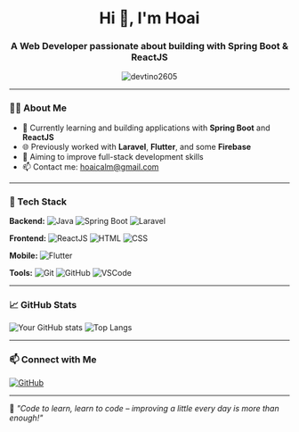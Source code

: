 <h1 align="center">Hi 👋, I'm Hoai</h1>
<h3 align="center">A Web Developer passionate about building with Spring Boot & ReactJS</h3>

<p align="center">
  <img src="https://komarev.com/ghpvc/?username=devtino2605&label=Profile%20views&color=0e75b6&style=flat" alt="devtino2605" />
</p>

---

### 👨‍💻 About Me

- 🌱 Currently learning and building applications with **Spring Boot** and **ReactJS**
- 🌐 Previously worked with **Laravel**, **Flutter**, and some **Firebase**
- 🤝 Aiming to improve full-stack development skills
- 📫 Contact me: [hoaicalm@gmail.com](mailto:hoaicalm@gmail.com)

---

### 🚀 Tech Stack

**Backend:**
![Java](https://img.shields.io/badge/-Java-007396?style=flat-square&logo=java)
![Spring Boot](https://img.shields.io/badge/-Spring%20Boot-6DB33F?style=flat-square&logo=spring-boot)
![Laravel](https://img.shields.io/badge/-Laravel-F55247?style=flat-square&logo=laravel)

**Frontend:**
![ReactJS](https://img.shields.io/badge/-React-61DAFB?style=flat-square&logo=react)
![HTML](https://img.shields.io/badge/-HTML5-E34F26?style=flat-square&logo=html5)
![CSS](https://img.shields.io/badge/-CSS3-1572B6?style=flat-square&logo=css3)

**Mobile:**
![Flutter](https://img.shields.io/badge/-Flutter-02569B?style=flat-square&logo=flutter)

**Tools:**
![Git](https://img.shields.io/badge/-Git-F05032?style=flat-square&logo=git)
![GitHub](https://img.shields.io/badge/-GitHub-181717?style=flat-square&logo=github)
![VSCode](https://img.shields.io/badge/-VSCode-007ACC?style=flat-square&logo=visual-studio-code)

---

### 📈 GitHub Stats

![Your GitHub stats](https://github-readme-stats.vercel.app/api?username=devtino2605&show_icons=true&theme=tokyonight)
![Top Langs](https://github-readme-stats.vercel.app/api/top-langs/?username=devtino2605&layout=compact&theme=tokyonight)

---

### 📫 Connect with Me

[![GitHub](https://img.shields.io/badge/-GitHub-181717?style=flat-square&logo=github)](https://github.com/devtino2605)

---

💬 *"Code to learn, learn to code – improving a little every day is more than enough!"*
